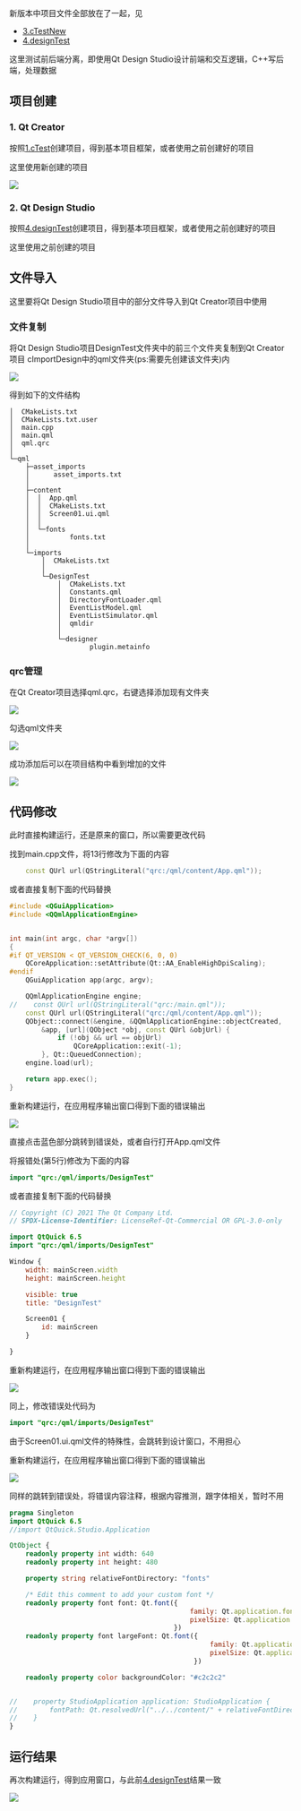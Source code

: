 新版本中项目文件全部放在了一起，见

- [3.cTestNew](./3.cTestNew.md)
- [4.designTest](./4.designTest.md)

这里测试前后端分离，即使用Qt Design Studio设计前端和交互逻辑，C++写后端，处理数据

## 项目创建

### 1. Qt Creator

按照[1.cTest](./1.cTest.md)创建项目，得到基本项目框架，或者使用之前创建好的项目

这里使用新创建的项目

![](image/26.png)

### 2. Qt Design Studio

按照[4.designTest](./4.designTest.md)创建项目，得到基本项目框架，或者使用之前创建好的项目

这里使用之前创建的项目

## 文件导入

这里要将Qt Design Studio项目中的部分文件导入到Qt Creator项目中使用

### 文件复制

将Qt Design Studio项目DesignTest文件夹中的前三个文件夹复制到Qt Creator项目
cImportDesign中的qml文件夹(ps:需要先创建该文件夹)内

![](image/27.png)

得到如下的文件结构

```shell
│  CMakeLists.txt
│  CMakeLists.txt.user
│  main.cpp
│  main.qml
│  qml.qrc
│
└─qml
    ├─asset_imports
    │      asset_imports.txt
    │
    ├─content
    │  │  App.qml
    │  │  CMakeLists.txt
    │  │  Screen01.ui.qml
    │  │
    │  └─fonts
    │          fonts.txt
    │
    └─imports
        │  CMakeLists.txt
        │
        └─DesignTest
            │  CMakeLists.txt
            │  Constants.qml
            │  DirectoryFontLoader.qml
            │  EventListModel.qml
            │  EventListSimulator.qml
            │  qmldir
            │
            └─designer
                    plugin.metainfo
```

### qrc管理

在Qt Creator项目选择qml.qrc，右键选择添加现有文件夹

![](image/28.png)

勾选qml文件夹

![](image/29.png)

成功添加后可以在项目结构中看到增加的文件

![](image/30.png)

## 代码修改

此时直接构建运行，还是原来的窗口，所以需要更改代码

找到main.cpp文件，将13行修改为下面的内容

```c++
    const QUrl url(QStringLiteral("qrc:/qml/content/App.qml"));
```

或者直接复制下面的代码替换

```c++
#include <QGuiApplication>
#include <QQmlApplicationEngine>


int main(int argc, char *argv[])
{
#if QT_VERSION < QT_VERSION_CHECK(6, 0, 0)
    QCoreApplication::setAttribute(Qt::AA_EnableHighDpiScaling);
#endif
    QGuiApplication app(argc, argv);

    QQmlApplicationEngine engine;
//    const QUrl url(QStringLiteral("qrc:/main.qml"));
    const QUrl url(QStringLiteral("qrc:/qml/content/App.qml"));
    QObject::connect(&engine, &QQmlApplicationEngine::objectCreated,
        &app, [url](QObject *obj, const QUrl &objUrl) {
            if (!obj && url == objUrl)
                QCoreApplication::exit(-1);
        }, Qt::QueuedConnection);
    engine.load(url);

    return app.exec();
}

```

重新构建运行，在应用程序输出窗口得到下面的错误输出

![](image/31.png)

直接点击蓝色部分跳转到错误处，或者自行打开App.qml文件

将报错处(第5行)修改为下面的内容

```qml
import "qrc:/qml/imports/DesignTest"
```

或者直接复制下面的代码替换

```qml
// Copyright (C) 2021 The Qt Company Ltd.
// SPDX-License-Identifier: LicenseRef-Qt-Commercial OR GPL-3.0-only

import QtQuick 6.5
import "qrc:/qml/imports/DesignTest"

Window {
    width: mainScreen.width
    height: mainScreen.height

    visible: true
    title: "DesignTest"

    Screen01 {
        id: mainScreen
    }

}


```

重新构建运行，在应用程序输出窗口得到下面的错误输出

![](image/32.png)

同上，修改错误处代码为

```qml
import "qrc:/qml/imports/DesignTest"
```

由于Screen01.ui.qml文件的特殊性，会跳转到设计窗口，不用担心

重新构建运行，在应用程序输出窗口得到下面的错误输出

![](image/33.png)

同样的跳转到错误处，将错误内容注释，根据内容推测，跟字体相关，暂时不用

```qml
pragma Singleton
import QtQuick 6.5
//import QtQuick.Studio.Application

QtObject {
    readonly property int width: 640
    readonly property int height: 480

    property string relativeFontDirectory: "fonts"

    /* Edit this comment to add your custom font */
    readonly property font font: Qt.font({
                                             family: Qt.application.font.family,
                                             pixelSize: Qt.application.font.pixelSize
                                         })
    readonly property font largeFont: Qt.font({
                                                  family: Qt.application.font.family,
                                                  pixelSize: Qt.application.font.pixelSize * 1.6
                                              })

    readonly property color backgroundColor: "#c2c2c2"


//    property StudioApplication application: StudioApplication {
//        fontPath: Qt.resolvedUrl("../../content/" + relativeFontDirectory)
//    }
}

```

## 运行结果

再次构建运行，得到应用窗口，与此前[4.designTest](./4.designTest.md)结果一致

![](image/25.png)

